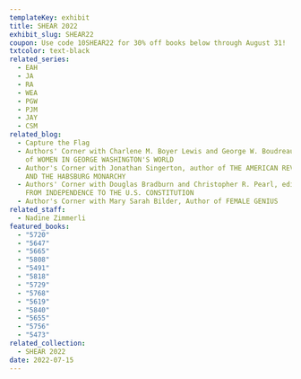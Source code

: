 ```yaml
---
templateKey: exhibit
title: SHEAR 2022
exhibit_slug: SHEAR22
coupon: Use code 10SHEAR22 for 30% off books below through August 31!
txtcolor: text-black
related_series:
  - EAH
  - JA
  - RA
  - WEA
  - PGW
  - PJM
  - JAY
  - CSM
related_blog:
  - Capture the Flag
  - Authors' Corner with Charlene M. Boyer Lewis and George W. Boudreau, editors
    of WOMEN IN GEORGE WASHINGTON'S WORLD
  - Author's Corner with Jonathan Singerton, author of THE AMERICAN REVOLUTION
    AND THE HABSBURG MONARCHY
  - Authors' Corner with Douglas Bradburn and Christopher R. Pearl, editors of
    FROM INDEPENDENCE TO THE U.S. CONSTITUTION
  - Author's Corner with Mary Sarah Bilder, Author of FEMALE GENIUS
related_staff:
  - Nadine Zimmerli
featured_books:
  - "5720"
  - "5647"
  - "5665"
  - "5808"
  - "5491"
  - "5818"
  - "5729"
  - "5768"
  - "5619"
  - "5840"
  - "5655"
  - "5756"
  - "5473"
related_collection:
  - SHEAR 2022
date: 2022-07-15
---
```


